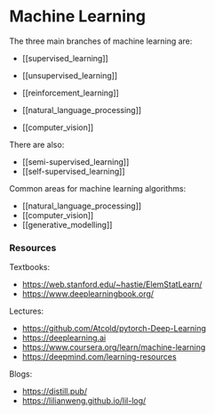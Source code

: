 # Machine Learning

The three main branches of machine learning are:

- [[supervised_learning]]
- [[unsupervised_learning]]
- [[reinforcement_learning]]

- [[natural_language_processing]]
- [[computer_vision]]

There are also:

- [[semi-supervised_learning]]
- [[self-supervised_learning]]

Common areas for machine learning algorithms:

- [[natural_language_processing]]
- [[computer_vision]]
- [[generative_modelling]]

### Resources

Textbooks:
- https://web.stanford.edu/~hastie/ElemStatLearn/
- https://www.deeplearningbook.org/

Lectures:
- https://github.com/Atcold/pytorch-Deep-Learning
- https://deeplearning.ai
- https://www.coursera.org/learn/machine-learning
- https://deepmind.com/learning-resources

Blogs:
- https://distill.pub/
- https://lilianweng.github.io/lil-log/